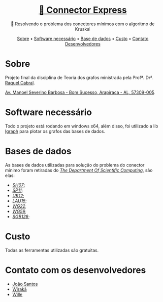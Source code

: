 <h1 align="center">
    <a href="https://github.com/eu-joao/Connector-Express">🔗 Connector Express</a>
</h1>
<p align="center">🚀 Resolvendo o problema dos conectores mínimos com o algoritmo de Kruskal</p>

<p align="center">
 <a href="">Sobre</a> •
 <a href="">Software necessário</a> •  
 <a href="">Base de dados</a> • 
 <a href="">Custo</a> • 
 <a href="">Contato Desenvolvedores</a>
</p>

# Sobre
Projeto final da disciplina de Teoria dos grafos ministrada pela Profª. Drª. [Raquel Cabral](http://buscatextual.cnpq.br/buscatextual/visualizacv.do;jsessionid=2D945EE5CEAA9C4B800699193E51ECEE.buscatextual_65).

[Av. Manoel Severino Barbosa - Bom Sucesso, Arapiraca - AL, 57309-005](https://www.google.com/maps/place/UFAL,+Campus+de+Arapiraca/@-9.7013428,-36.6880506,18z/data=!4m5!3m4!1s0x0:0xc680c05ae30667fc!8m2!3d-9.7012582!4d-36.6873613!5m1!1e2).

# Software necessário
Todo o projeto está rodando em windows x64, além disso, foi utilizado a lib [Igraph](https://igraph.org/python/) para plotar os grafos das bases de dados.

# Bases de dados
As bases de dados utilizadas para solução do problema do conector mínimo foram retiradas do [*The Department Of Scientific Computing*](https://people.sc.fsu.edu/~jburkardt/datasets/cities/cities.html), são elas:
 - [*SH07*](https://people.sc.fsu.edu/~jburkardt/datasets/cities/sh07_dist.txt);
 - [*SP11*](https://people.sc.fsu.edu/~jburkardt/datasets/cities/sp11_dist.txt);
 - [*UK12*](https://people.sc.fsu.edu/~jburkardt/datasets/cities/uk12_dist.txt);
 - [*LAU15*](https://people.sc.fsu.edu/~jburkardt/datasets/cities/lau15_dist.txt);
 - [*WG22*](https://people.sc.fsu.edu/~jburkardt/datasets/cities/wg22_dist.txt);
 - [*WG59*](https://people.sc.fsu.edu/~jburkardt/datasets/cities/wg59_dist.txt);
 - [*SGB128*](https://people.sc.fsu.edu/~jburkardt/datasets/cities/sgb128_dist.txt);

# Custo
Todas as ferramentas utilizadas são gratuitas.

# Contato com os desenvolvedores
* [João Santos](#)
* [Wirakã](#)
* [Wille](#)
